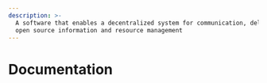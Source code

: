 ```yaml
---
description: >-
  A software that enables a decentralized system for communication, delivering
  open source information and resource management
---
```


# Documentation

